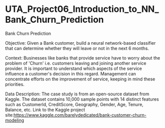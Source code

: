# UTA_Project06_Introduction_to_NN_Bank_Churn_Prediction
Bank Churn Prediction

Objective:
Given a Bank customer, build a neural network-based classifier that can determine whether they will leave or not in the next 6 months.

Context:
Businesses like banks that provide service have to worry about the problem of 'Churn' i.e. customers leaving and joining another service provider. It is important to understand which aspects of the service influence a customer's decision in this regard. Management can concentrate efforts on the improvement of service, keeping in mind these priorities.

Data Description:
The case study is from an open-source dataset from Kaggle. The dataset contains 10,000 sample points with 14 distinct features such as CustomerId, CreditScore, Geography, Gender, Age, Tenure, Balance, etc. Link to the Kaggle project site:https://www.kaggle.com/barelydedicated/bank-customer-churn-modeling
